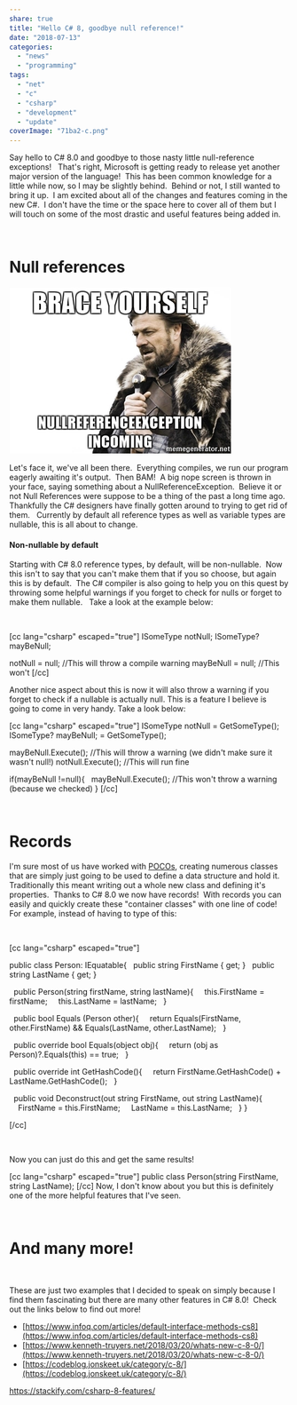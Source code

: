 ```yaml
---
share: true
title: "Hello C# 8, goodbye null reference!"
date: "2018-07-13"
categories: 
  - "news"
  - "programming"
tags: 
  - "net"
  - "c"
  - "csharp"
  - "development"
  - "update"
coverImage: "71ba2-c.png"
---
```


Say hello to C# 8.0 and goodbye to those nasty little null-reference exceptions!   That's right, Microsoft is getting ready to release yet another major version of the language!  This has been common knowledge for a little while now, so I may be slightly behind.  Behind or not, I still wanted to bring it up.  I am excited about all of the changes and features coming in the new C#.  I don't have the time or the space here to cover all of them but I will touch on some of the most drastic and useful features being added in.

 

# Null references

[![Brace Yourself, NullRef Exception incoming](../assets/img/posts/8535e-brace-yourself-nullreferenceexception-incoming.jpg)](https://dccoder.files.wordpress.com/2020/09/8535e-brace-yourself-nullreferenceexception-incoming.jpg)

Let's face it, we've all been there.  Everything compiles, we run our program eagerly awaiting it's output.  Then BAM!  A big nope screen is thrown in your face, saying something about a NullReferenceException.  Believe it or not Null References were suppose to be a thing of the past a long time ago.  Thankfully the C# designers have finally gotten around to trying to get rid of them.   Currently by default all reference types as well as variable types are nullable, this is all about to change.

#### Non-nullable by default

Starting with C# 8.0 reference types, by default, will be non-nullable.  Now this isn't to say that you can't make them that if you so choose, but again this is by default.  The C# compiler is also going to help you on this quest by throwing some helpful warnings if you forget to check for nulls or forget to make them nullable.   Take a look at the example below:

 

\[cc lang="csharp" escaped="true"\] ISomeType notNull; ISomeType? mayBeNull;

notNull = null; //This will throw a compile warning mayBeNull = null; //This won't \[/cc\]

Another nice aspect about this is now it will also throw a warning if you forget to check if a nullable is actually null. This is a feature I believe is going to come in very handy. Take a look below:

\[cc lang="csharp" escaped="true"\] ISomeType notNull = GetSomeType(); ISomeType? mayBeNull; = GetSomeType();

mayBeNull.Execute(); //This will throw a warning (we didn't make sure it wasn't null!) notNull.Execute(); //This will run fine

if(mayBeNull !=null){   mayBeNull.Execute(); //This won't throw a warning (because we checked) } \[/cc\]

 

# Records

I'm sure most of us have worked with [POCOs](https://en.wikipedia.org/wiki/Plain_old_CLR_object), creating numerous classes that are simply just going to be used to define a data structure and hold it.  Traditionally this meant writing out a whole new class and defining it's properties.  Thanks to C# 8.0 we now have records!  With records you can easily and quickly create these "container classes" with one line of code!  For example, instead of having to type of this:

 

\[cc lang="csharp" escaped="true"\]

public class Person: IEquatable<Person>{   public string FirstName { get; }   public string LastName { get; }

  public Person(string firstName, string lastName){     this.FirstName = firstName;     this.LastName = lastName;   }

  public bool Equals (Person other){     return Equals(FirstName, other.FirstName) && Equals(LastName, other.LastName);   }

  public override bool Equals(object obj){     return (obj as Person)?.Equals(this) == true;   }

  public override int GetHashCode(){     return FirstName.GetHashCode() + LastName.GetHashCode();   }

  public void Deconstruct(out string FirstName, out string LastName){     FirstName = this.FirstName;     LastName = this.LastName;   } }

\[/cc\]

 

Now you can just do this and get the same results!

\[cc lang="csharp" escaped="true"\] public class Person(string FirstName, string LastName); \[/cc\] Now, I don't know about you but this is definitely one of the more helpful features that I've seen.

 

# And many more!

 

These are just two examples that I decided to speak on simply because I find them fascinating but there are many other features in C# 8.0!  Check out the links below to find out more!

- [https://www.infoq.com/articles/default-interface-methods-cs8](https://www.infoq.com/articles/default-interface-methods-cs8)
- [https://www.kenneth-truyers.net/2018/03/20/whats-new-c-8-0/](https://www.kenneth-truyers.net/2018/03/20/whats-new-c-8-0/)
- [https://codeblog.jonskeet.uk/category/c-8/](https://codeblog.jonskeet.uk/category/c-8/)

https://stackify.com/csharp-8-features/
